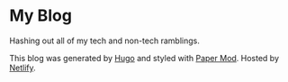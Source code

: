 # My Blog

Hashing out all of my tech and non-tech ramblings.

This blog was generated by <a href="https://gohugo.io/">Hugo</a> and styled with <a href="https://themes.gohugo.io/themes/hugo-papermod/">Paper Mod</a>. Hosted by <a href="https://www.netlify.com/">Netlify</a>.
